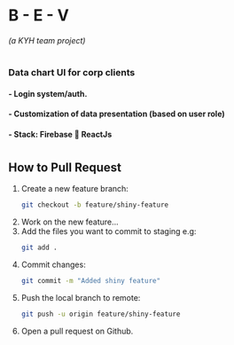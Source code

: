 # B - E - V
###### (a KYH team project)
#
### Data chart UI for corp clients
#### - Login system/auth.
#### - Customization of data presentation (based on user role)
#### - Stack: Firebase 🤝 ReactJs
#
#
#
#
## How to Pull Request

1. Create a new feature branch:
    ```bash
    git checkout -b feature/shiny-feature
    ```
2. Work on the new feature...
3. Add the files you want to commit to staging e.g:
    ```bash
    git add .
    ```
4. Commit changes:
    ```bash
    git commit -m "Added shiny feature"
    ```
5. Push the local branch to remote:
    ```bash
    git push -u origin feature/shiny-feature
    ```
6. Open a pull request on Github.
